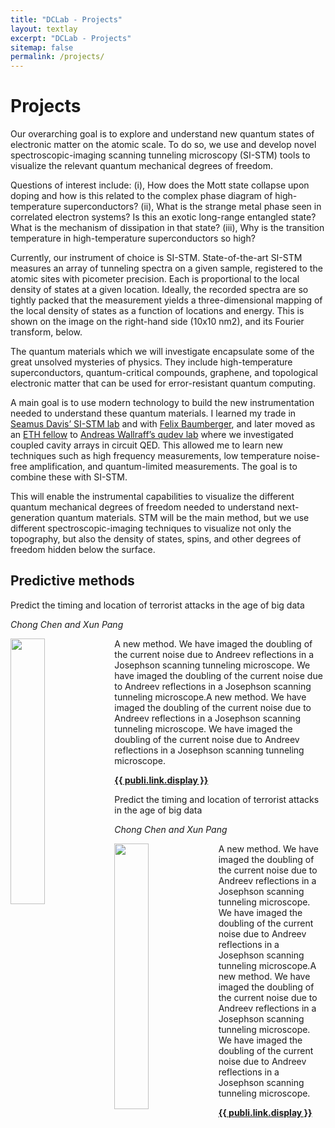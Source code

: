 ```yaml
---
title: "DCLab - Projects"
layout: textlay
excerpt: "DCLab - Projects"
sitemap: false
permalink: /projects/
---
```


# Projects

Our overarching goal is to explore and understand new quantum states of electronic matter on the atomic scale. To do so, we use and develop novel spectroscopic-imaging scanning tunneling microscopy (SI-STM) tools to visualize the relevant quantum mechanical degrees of freedom.

Questions of interest include: (i), How does the Mott state collapse upon doping and how is this related to the complex phase diagram of high-temperature superconductors? (ii), What is the strange metal phase seen in correlated electron systems? Is this an exotic long-range entangled state? What is the mechanism of dissipation in that state? (iii), Why is the transition temperature in high-temperature superconductors so high? 
 

Currently, our instrument of choice  is SI-STM.  State-of-the-art SI-STM measures an array of tunneling spectra on a given sample, registered to the atomic sites with picometer precision. Each is proportional to the local density of states at a given location. Ideally, the recorded spectra are so tightly packed that the measurement yields a three-dimensional mapping of the local density of states as a function of locations and energy. This is shown on the image on the right-hand side (10x10 nm2), and its Fourier transform, below.

The quantum materials which we will investigate encapsulate some of the great unsolved mysteries of physics. They include high-temperature superconductors, quantum-critical compounds, graphene, and topological electronic matter that can be used for error-resistant quantum computing.


A main goal is to use modern technology to build the new instrumentation needed to understand these quantum materials. I learned my trade in [Seamus Davis’ SI-STM lab](http://davisgroup.lassp.cornell.edu/) and with [Felix Baumberger](http://dpmc.unige.ch/gr_baumberger/index.html), and later moved as an [ETH fellow](http://www.ethfellows.ethz.ch/) to [Andreas Wallraff’s qudev lab](http://www.qudev.ethz.ch/) where we investigated coupled cavity arrays in circuit QED. This allowed me to learn new techniques such as high frequency measurements, low temperature noise-free amplification, and quantum-limited measurements. The goal is to combine these with SI-STM.

This will enable the instrumental capabilities to visualize the different quantum mechanical degrees of freedom needed to understand next-generation quantum materials. STM will be the main method, but we use different spectroscopic-imaging techniques to visualize not only the topography, but also the density of states, spins, and other degrees of freedom hidden below the surface.

## Predictive methods

<div class="col-lg-6 clearfix">
 <div class="well">
  <pubtit>Predict the timing and location of terrorist attacks in the age of big data</pubtit>
  <p><em>Chong Chen and Xun Pang</em></p>
  <img src="{{ site.url }}{{ site.baseurl }}/images/pubpic/terr.png" class="img-responsive" width="33%" style="float: left" />
  <p>A new method. We have imaged the doubling of the current noise due to Andreev reflections in a Josephson scanning tunneling microscope. We have imaged the doubling of the current noise due to Andreev reflections in a Josephson scanning tunneling microscope.A new method. We have imaged the doubling of the current noise due to Andreev reflections in a Josephson scanning tunneling microscope. We have imaged the doubling of the current noise due to Andreev reflections in a Josephson scanning tunneling microscope.</p>
  <p><strong><a href="{{ publi.link.url }}">{{ publi.link.display }}</a></strong></p>
 </div>
</div>


<div class="col-lg-6 clearfix">
 <div class="well">
  <pubtit>Predict the timing and location of terrorist attacks in the age of big data</pubtit>
  <p><em>Chong Chen and Xun Pang</em></p>
  <img src="{{ site.url }}{{ site.baseurl }}/images/respic/layers_real.jpg" class="img-responsive" width="33%" style="float: left" />
  <p>A new method. We have imaged the doubling of the current noise due to Andreev reflections in a Josephson scanning tunneling microscope. We have imaged the doubling of the current noise due to Andreev reflections in a Josephson scanning tunneling microscope.A new method. We have imaged the doubling of the current noise due to Andreev reflections in a Josephson scanning tunneling microscope. We have imaged the doubling of the current noise due to Andreev reflections in a Josephson scanning tunneling microscope.</p>
  <p><strong><a href="{{ publi.link.url }}">{{ publi.link.display }}</a></strong></p>
 </div>
</div>

